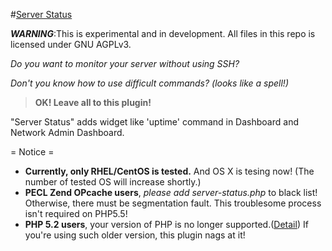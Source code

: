 #[Server Status](http://www.extendwings.com)

***WARNING***:This is experimental and in development. All files in this repo is licensed under GNU AGPLv3.

*Do you want to monitor your server without using SSH?*

*Don't you know how to use difficult commands? (looks like a spell!)*

> **OK! Leave all to this plugin!**

"Server Status" adds widget like 'uptime' command in Dashboard and Network Admin Dashboard.

= Notice =
* **Currently, only RHEL/CentOS is tested.** And OS X is tesing now! (The number of tested OS will increase shortly.)
* **PECL Zend OPcache users**, *please add server-status.php* to black list! Otherwise, there must be segmentation fault.
	This troublesome process isn't required on PHP5.5!
* **PHP 5.2 users**, your version of PHP is no longer supported.([Detail](http://www.php.net/eol.php)) If you're using such older version, this plugin nags at it!
